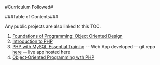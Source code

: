 #Curriculum Followed#

###Table of Contents###

Any public projects are also linked to this TOC.

1. [Foundations of Programming: Object Oriented Design](https://github.com/FinchPS/PHPCoursesNotes/blob/master/FoundationsofProgramming:ObjectOrientedDesign.md)
2. [Introduction to PHP](https://github.com/FinchPS/PHPCoursesNotes/blob/master/IntroductiontoPHP.md)
3. [PHP with MySQL Essential Training](https://github.com/FinchPS/PHPCoursesNotes/blob/master/PHP-with-MySQL-Essential-Training.md)
-- Web App developed
-- git repo [here](https://github.com/FinchPS/widgets_corps)
-- live app hosted here
4. [Object-Oriented Programming with PHP](https://github.com/FinchPS/PHPCoursesNotes/blob/master/ObjectOrientedProgrammingwithPHP.md)
